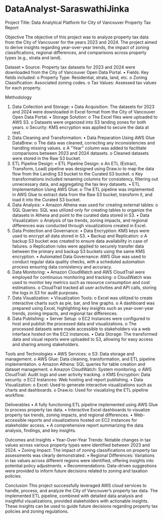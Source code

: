 # DataAnalyst-SaraswathiJinka


Project Title: Data Analytical Platform for City of Vancouver Property Tax Report

Objective
The objective of this project was to analyze property tax data from the City of Vancouver for the years 2023 and 2024. The project aimed to derive insights regarding year-over-year trends, the impact of zoning classifications, regional differences, and comparisons across property types (e.g., strata and land).

Dataset
•	Source: Property tax datasets for 2023 and 2024 were downloaded from the City of Vancouver Open Data Portal.
•	Fields: Key fields included:
o	Property Type: Residential, strata, land, etc.
o	Zoning Classification: Associated zoning codes.
o	Tax Values: Assessed tax values for each property.

Methodology
1. Data Collection and Storage:
•	Data Acquisition: The datasets for 2023 and 2024 were downloaded in Excel format from the City of Vancouver Open Data Portal.
•	Storage Solution:
o	The Excel files were uploaded to AWS S3.
o	Datasets were organized into S3 landing zones for both years.
o	Security: KMS encryption was applied to secure the data at rest.
2. Data Cleaning and Transformation:
•	Data Preparation Using AWS Glue DataBrew:
o	The data was cleaned, correcting any inconsistencies and handling missing values.
o	A "Year" column was added to facilitate comparisons between 2023 and 2024 datasets.
o	Cleaned datasets were stored in the Raw S3 bucket.
3. ETL Pipeline Design:
•	ETL Pipeline Design:
o	An ETL (Extract, Transform, Load) pipeline was designed using Draw.io to map the data flow from the Landing S3 bucket to the Curated S3 bucket.
o	Key transformations included renaming columns for consistency, filtering out unnecessary data, and aggregating the tax levy datasets.
•	ETL Implementation Using AWS Glue:
o	The ETL pipeline was implemented in AWS Glue to extract data from the Raw S3 bucket, transform it, and load it into the Curated S3 bucket.
4. Data Analysis:
•	Amazon Athena was used for creating external tables:
o	SQL Queries: SQL was utilized only for creating tables to organize the datasets in Athena and point to the curated data stored in S3.
•	Data Visualization:
o	Analysis of tax trends, zoning impacts, and regional differences was conducted through visualizations created in Excel.
5. Data Protection and Governance:
•	Data Encryption: KMS keys were used to encrypt all data stored in S3.
•	Backup and Replication:
o	A backup S3 bucket was created to ensure data availability in case of failures.
o	Replication rules were applied to securely transfer data between the primary and backup S3 buckets using the same KMS encryption.
•	Automated Data Governance: AWS Glue was used to conduct regular data quality checks, with a scheduled automation process ensuring data consistency and accuracy.
6. Data Monitoring:
•	Amazon CloudWatch and AWS CloudTrail were employed for continuous monitoring and tracking:
o	CloudWatch was used to monitor key metrics such as resource consumption and cost estimations.
o	CloudTrail tracked all user activities and API calls, storing the logs in S3 for audit purposes.
7. Data Visualization:
•	Visualization Tools:
o	Excel was utilized to create interactive charts such as pie, bar, and line graphs.
o	A dashboard was prepared using Excel, highlighting key insights such as year-over-year trends, zoning impacts, and regional tax differences.
8. Data Publishing:
•	Server Setup:
o	EC2 Instances were configured to host and publish the processed data and visualizations.
o	The processed datasets were made accessible to stakeholders via a web interface hosted on the EC2 instances.
•	Data Storage: The transformed data and visual reports were uploaded to S3, allowing for easy access and sharing among stakeholders.

Tools and Technologies
•	AWS Services:
o	S3: Data storage and management.
o	AWS Glue: Data cleaning, transformation, and ETL pipeline implementation.
o	Amazon Athena: SQL queries for table creation and dataset management.
o	Amazon CloudWatch: System monitoring.
o	AWS CloudTrail: Audit logs and user activity tracking.
o	KMS Encryption: Data security.
o	EC2 Instances: Web hosting and report publishing.
•	Data Visualization:
o	Excel: Used to generate interactive visualizations such as charts and dashboards.
o	Draw.io: Used for visualizing the ETL pipeline workflow.

Deliverables
•	A fully functioning ETL pipeline implemented using AWS Glue to process property tax data.
•	Interactive Excel dashboards to visualize property tax trends, zoning impacts, and regional differences.
•	Web-accessible reports and visualizations hosted on EC2 instances for stakeholder access.
•	A comprehensive report summarizing the data analysis, findings, and key insights.

Outcomes and Insights
•	Year-Over-Year Trends: Notable changes in tax values across various property types were identified between 2023 and 2024.
•	Zoning Impact: The impact of zoning classifications on property tax assessments was clearly demonstrated.
•	Regional Differences: Variations in tax values across different regions were identified, offering insights into potential policy adjustments.
•	Recommendations: Data-driven suggestions were provided to inform future decisions related to zoning and taxation policies.

Conclusion
This project successfully leveraged AWS cloud services to handle, process, and analyze the City of Vancouver’s property tax data. The implemented ETL pipeline, combined with detailed data analysis and insightful visualizations, provided stakeholders with actionable insights. These insights can be used to guide future decisions regarding property tax policies and zoning regulations.





